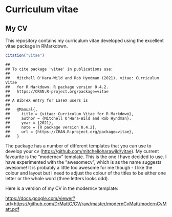 Curriculum vitae
================

## My CV

This repository contains my curriculum vitae developed using the
excellent vitae package in RMarkdown.

``` r
citation("vitae")
```

    ## 
    ## To cite package 'vitae' in publications use:
    ## 
    ##   Mitchell O'Hara-Wild and Rob Hyndman (2021). vitae: Curriculum Vitae
    ##   for R Markdown. R package version 0.4.2.
    ##   https://CRAN.R-project.org/package=vitae
    ## 
    ## A BibTeX entry for LaTeX users is
    ## 
    ##   @Manual{,
    ##     title = {vitae: Curriculum Vitae for R Markdown},
    ##     author = {Mitchell O'Hara-Wild and Rob Hyndman},
    ##     year = {2021},
    ##     note = {R package version 0.4.2},
    ##     url = {https://CRAN.R-project.org/package=vitae},
    ##   }

The package has a number of different templates that you can use to
develop your cv (<https://github.com/mitchelloharawild/vitae>). My
current favourite is the “moderncv” template. This is the one I have
decided to use. I have experimented with the “awesomecv”, which is as
the name suggests awesome\! It is probably a little too awesome for me
though - I like the colour and layout but I need to adjust the colour of
the titles to be either one letter or the whole word (three letters
looks odd).

Here is a version of my CV in the moderncv template:

<https://docs.google.com/viewer?url=https://github.com/DrMattG/CV/raw/master/modernCvMatt/modernCvMatt.pdf>
